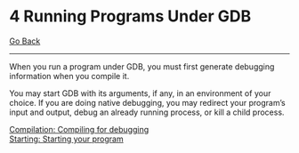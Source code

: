# 4 Running Programs Under GDB

[Go Back](./README.md)

----

When you run a program under GDB, you must first generate debugging information when you compile it.

You may start GDB with its arguments, if any, in an environment of your choice. If you are doing native debugging, you may redirect your program’s input and output, debug an already running process, or kill a child process.

[Compilation: Compiling for debugging](./4_1_Compiling_for_Debugging.md)<br />
[Starting: Starting your program](./4_2_Starting_Your_Program.md)<br />
